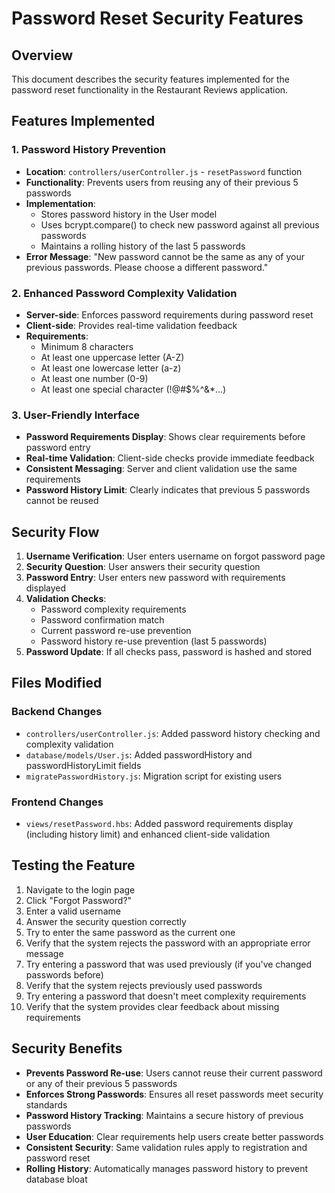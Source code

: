 # Password Reset Security Features

## Overview
This document describes the security features implemented for the password reset functionality in the Restaurant Reviews application.

## Features Implemented

### 1. Password History Prevention
- **Location**: `controllers/userController.js` - `resetPassword` function
- **Functionality**: Prevents users from reusing any of their previous 5 passwords
- **Implementation**: 
  - Stores password history in the User model
  - Uses bcrypt.compare() to check new password against all previous passwords
  - Maintains a rolling history of the last 5 passwords
- **Error Message**: "New password cannot be the same as any of your previous passwords. Please choose a different password."

### 2. Enhanced Password Complexity Validation
- **Server-side**: Enforces password requirements during password reset
- **Client-side**: Provides real-time validation feedback
- **Requirements**:
  - Minimum 8 characters
  - At least one uppercase letter (A-Z)
  - At least one lowercase letter (a-z)
  - At least one number (0-9)
  - At least one special character (!@#$%^&*...)

### 3. User-Friendly Interface
- **Password Requirements Display**: Shows clear requirements before password entry
- **Real-time Validation**: Client-side checks provide immediate feedback
- **Consistent Messaging**: Server and client validation use the same requirements
- **Password History Limit**: Clearly indicates that previous 5 passwords cannot be reused

## Security Flow

1. **Username Verification**: User enters username on forgot password page
2. **Security Question**: User answers their security question
3. **Password Entry**: User enters new password with requirements displayed
4. **Validation Checks**:
   - Password complexity requirements
   - Password confirmation match
   - Current password re-use prevention
   - Password history re-use prevention (last 5 passwords)
5. **Password Update**: If all checks pass, password is hashed and stored

## Files Modified

### Backend Changes
- `controllers/userController.js`: Added password history checking and complexity validation
- `database/models/User.js`: Added passwordHistory and passwordHistoryLimit fields
- `migratePasswordHistory.js`: Migration script for existing users

### Frontend Changes
- `views/resetPassword.hbs`: Added password requirements display (including history limit) and enhanced client-side validation

## Testing the Feature

1. Navigate to the login page
2. Click "Forgot Password?"
3. Enter a valid username
4. Answer the security question correctly
5. Try to enter the same password as the current one
6. Verify that the system rejects the password with an appropriate error message
7. Try entering a password that was used previously (if you've changed passwords before)
8. Verify that the system rejects previously used passwords
9. Try entering a password that doesn't meet complexity requirements
10. Verify that the system provides clear feedback about missing requirements

## Security Benefits

- **Prevents Password Re-use**: Users cannot reuse their current password or any of their previous 5 passwords
- **Enforces Strong Passwords**: Ensures all reset passwords meet security standards
- **Password History Tracking**: Maintains a secure history of previous passwords
- **User Education**: Clear requirements help users create better passwords
- **Consistent Security**: Same validation rules apply to registration and password reset
- **Rolling History**: Automatically manages password history to prevent database bloat 